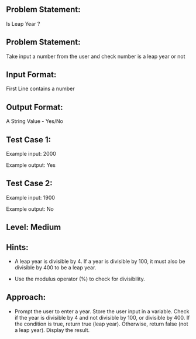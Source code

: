 ## Problem Statement:
Is Leap Year ?

## Problem Statement:
Take input a number from the user and check 
number is a leap year or not


## Input Format:
First Line contains a number

## Output Format:
A String Value - Yes/No

## Test Case 1:
Example input:
2000

Example output:
Yes

## Test Case 2:
Example input:
1900

Example output:
No

## Level: Medium

## Hints:
- A leap year is divisible by 4.
If a year is divisible by 100, it must also be 
divisible by 400 to be a leap year.

- Use the modulus operator (%) to check for 
divisibility.

## Approach:
- Prompt the user to enter a year.
Store the user input in a variable.
Check if the year is divisible by 4 and not divisible by 100, or divisible by 400.
If the condition is true, return true (leap year). Otherwise, return false (not a leap year).
Display the result.